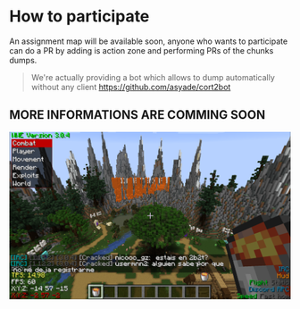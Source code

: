 # How to participate
An assignment map will be available soon, anyone who wants to participate can do a PR by adding is action zone and performing PRs of the chunks dumps.
> We're actually providing a bot which allows to dump automatically without any client https://github.com/asyade/cort2bot

## MORE INFORMATIONS ARE COMMING SOON

![alt text](https://github.com/asyade/cort2bot-minetexas-dump/blob/master/spawn.png?raw=true "An overview of the future server")
